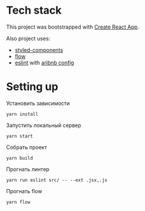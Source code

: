 # Tech stack

This project was bootstrapped with [Create React App](https://github.com/facebookincubator/create-react-app).

Also project uses:
* [styled-components](https://www.styled-components.com)
* [flow](https://flow.org)
* [eslint](http://eslint.org) with [aribnb config](https://www.npmjs.com/package/eslint-config-airbnb)


# Setting up

Установить зависимости

    yarn install

Запустить локальный сервер

    yarn start

Собрать проект

    yarn build

Прогнать линтер

    yarn run eslint src/ -- --ext .jsx,.js

Прогнать flow

    yarn flow
